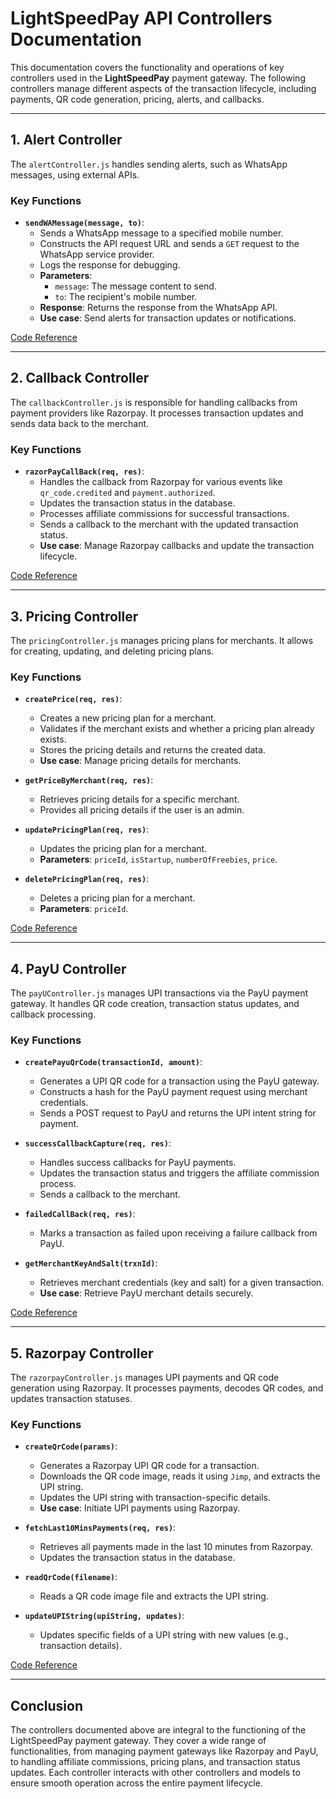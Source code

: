 # LightSpeedPay API Controllers Documentation

This documentation covers the functionality and operations of key controllers used in the **LightSpeedPay** payment gateway. The following controllers manage different aspects of the transaction lifecycle, including payments, QR code generation, pricing, alerts, and callbacks.

---

## 1. **Alert Controller**

The `alertController.js` handles sending alerts, such as WhatsApp messages, using external APIs.

### Key Functions

- **`sendWAMessage(message, to)`**:
  - Sends a WhatsApp message to a specified mobile number.
  - Constructs the API request URL and sends a `GET` request to the WhatsApp service provider.
  - Logs the response for debugging.
  - **Parameters**:
    - `message`: The message content to send.
    - `to`: The recipient's mobile number.
  - **Response**: Returns the response from the WhatsApp API.
  - **Use case**: Send alerts for transaction updates or notifications.
  
[Code Reference](26)

---

## 2. **Callback Controller**

The `callbackController.js` is responsible for handling callbacks from payment providers like Razorpay. It processes transaction updates and sends data back to the merchant.

### Key Functions

- **`razorPayCallBack(req, res)`**:
  - Handles the callback from Razorpay for various events like `qr_code.credited` and `payment.authorized`.
  - Updates the transaction status in the database.
  - Processes affiliate commissions for successful transactions.
  - Sends a callback to the merchant with the updated transaction status.
  - **Use case**: Manage Razorpay callbacks and update the transaction lifecycle.

[Code Reference](27)

---

## 3. **Pricing Controller**

The `pricingController.js` manages pricing plans for merchants. It allows for creating, updating, and deleting pricing plans.

### Key Functions

- **`createPrice(req, res)`**:
  - Creates a new pricing plan for a merchant.
  - Validates if the merchant exists and whether a pricing plan already exists.
  - Stores the pricing details and returns the created data.
  - **Use case**: Manage pricing details for merchants.
  
- **`getPriceByMerchant(req, res)`**:
  - Retrieves pricing details for a specific merchant.
  - Provides all pricing details if the user is an admin.
  
- **`updatePricingPlan(req, res)`**:
  - Updates the pricing plan for a merchant.
  - **Parameters**: `priceId`, `isStartup`, `numberOfFreebies`, `price`.
  
- **`deletePricingPlan(req, res)`**:
  - Deletes a pricing plan for a merchant.
  - **Parameters**: `priceId`.

[Code Reference](28)

---

## 4. **PayU Controller**

The `payUController.js` manages UPI transactions via the PayU payment gateway. It handles QR code creation, transaction status updates, and callback processing.

### Key Functions

- **`createPayuQrCode(transactionId, amount)`**:
  - Generates a UPI QR code for a transaction using the PayU gateway.
  - Constructs a hash for the PayU payment request using merchant credentials.
  - Sends a POST request to PayU and returns the UPI intent string for payment.

- **`successCallbackCapture(req, res)`**:
  - Handles success callbacks for PayU payments.
  - Updates the transaction status and triggers the affiliate commission process.
  - Sends a callback to the merchant.

- **`failedCallBack(req, res)`**:
  - Marks a transaction as failed upon receiving a failure callback from PayU.
  
- **`getMerchantKeyAndSalt(trxnId)`**:
  - Retrieves merchant credentials (key and salt) for a given transaction.
  - **Use case**: Retrieve PayU merchant details securely.

[Code Reference](29)

---

## 5. **Razorpay Controller**

The `razorpayController.js` manages UPI payments and QR code generation using Razorpay. It processes payments, decodes QR codes, and updates transaction statuses.

### Key Functions

- **`createQrCode(params)`**:
  - Generates a Razorpay UPI QR code for a transaction.
  - Downloads the QR code image, reads it using `Jimp`, and extracts the UPI string.
  - Updates the UPI string with transaction-specific details.
  - **Use case**: Initiate UPI payments using Razorpay.

- **`fetchLast10MinsPayments(req, res)`**:
  - Retrieves all payments made in the last 10 minutes from Razorpay.
  - Updates the transaction status in the database.
  
- **`readQrCode(filename)`**:
  - Reads a QR code image file and extracts the UPI string.
  
- **`updateUPIString(upiString, updates)`**:
  - Updates specific fields of a UPI string with new values (e.g., transaction details).

[Code Reference](30)

---

## Conclusion

The controllers documented above are integral to the functioning of the LightSpeedPay payment gateway. They cover a wide range of functionalities, from managing payment gateways like Razorpay and PayU, to handling affiliate commissions, pricing plans, and transaction status updates. Each controller interacts with other controllers and models to ensure smooth operation across the entire payment lifecycle.